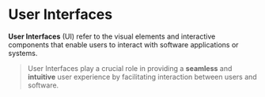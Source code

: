 # User Interfaces

**User Interfaces** (UI) refer to the visual elements and interactive components that enable users to interact with software applications or systems.

> User Interfaces play a crucial role in providing a **seamless** and **intuitive** user experience by facilitating interaction between users and software.